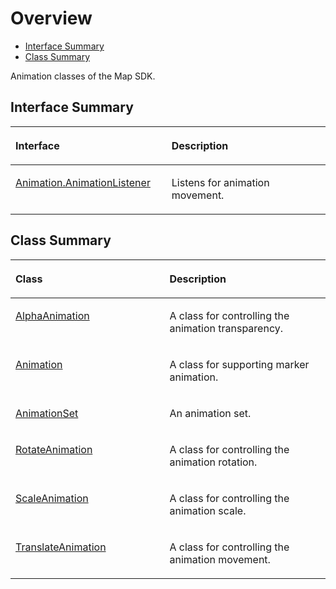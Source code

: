 # Overview<a name="EN-US_TOPIC_0000001145541113"></a>

-   [Interface Summary](#section167446058)
-   [Class Summary](#section414818551350)

Animation classes of the Map SDK.

## Interface Summary<a name="section167446058"></a>

<a name="table126131618196"></a>
<table><thead align="left"><tr id="row132711611198"><th class="cellrowborder" valign="top" width="49.559999999999995%" id="mcps1.1.3.1.1"><p id="p476046133019"><a name="p476046133019"></a><a name="p476046133019"></a>Interface</p>
</th>
<th class="cellrowborder" valign="top" width="50.44%" id="mcps1.1.3.1.2"><p id="p8760156103016"><a name="p8760156103016"></a><a name="p8760156103016"></a>Description</p>
</th>
</tr>
</thead>
<tbody><tr id="row172761613196"><td class="cellrowborder" valign="top" width="49.559999999999995%" headers="mcps1.1.3.1.1 "><p id="p181664312105"><a name="p181664312105"></a><a name="p181664312105"></a><a href="animationlistener.md">Animation.AnimationListener</a></p>
</td>
<td class="cellrowborder" valign="top" width="50.44%" headers="mcps1.1.3.1.2 "><p id="p6164153171011"><a name="p6164153171011"></a><a name="p6164153171011"></a>Listens for animation movement.</p>
</td>
</tr>
</tbody>
</table>

## Class Summary<a name="section414818551350"></a>

<a name="table2876171210613"></a>
<table><thead align="left"><tr id="row1987718121066"><th class="cellrowborder" valign="top" width="48.91%" id="mcps1.1.3.1.1"><p id="p28779121262"><a name="p28779121262"></a><a name="p28779121262"></a>Class</p>
</th>
<th class="cellrowborder" valign="top" width="51.09%" id="mcps1.1.3.1.2"><p id="p1787712122613"><a name="p1787712122613"></a><a name="p1787712122613"></a>Description</p>
</th>
</tr>
</thead>
<tbody><tr id="row887714121361"><td class="cellrowborder" valign="top" width="48.91%" headers="mcps1.1.3.1.1 "><p id="p7877201212616"><a name="p7877201212616"></a><a name="p7877201212616"></a><a href="alphaanimation.md">AlphaAnimation</a></p>
</td>
<td class="cellrowborder" valign="top" width="51.09%" headers="mcps1.1.3.1.2 "><p id="p1097894811125"><a name="p1097894811125"></a><a name="p1097894811125"></a>A class for controlling the animation transparency. </p>
</td>
</tr>
<tr id="row387717121264"><td class="cellrowborder" valign="top" width="48.91%" headers="mcps1.1.3.1.1 "><p id="p387719121619"><a name="p387719121619"></a><a name="p387719121619"></a><a href="animation.md">Animation</a></p>
</td>
<td class="cellrowborder" valign="top" width="51.09%" headers="mcps1.1.3.1.2 "><p id="p1087721214612"><a name="p1087721214612"></a><a name="p1087721214612"></a>A class for supporting marker animation. </p>
</td>
</tr>
<tr id="row0877212568"><td class="cellrowborder" valign="top" width="48.91%" headers="mcps1.1.3.1.1 "><p id="p78787121869"><a name="p78787121869"></a><a name="p78787121869"></a><a href="animationset.md">AnimationSet</a></p>
</td>
<td class="cellrowborder" valign="top" width="51.09%" headers="mcps1.1.3.1.2 "><p id="p387821212617"><a name="p387821212617"></a><a name="p387821212617"></a>An animation set.</p>
</td>
</tr>
<tr id="row38781812269"><td class="cellrowborder" valign="top" width="48.91%" headers="mcps1.1.3.1.1 "><p id="p3878412662"><a name="p3878412662"></a><a name="p3878412662"></a><a href="rotateanimation.md">RotateAnimation</a></p>
</td>
<td class="cellrowborder" valign="top" width="51.09%" headers="mcps1.1.3.1.2 "><p id="p1187817126612"><a name="p1187817126612"></a><a name="p1187817126612"></a>A class for controlling the animation rotation. </p>
</td>
</tr>
<tr id="row198780121762"><td class="cellrowborder" valign="top" width="48.91%" headers="mcps1.1.3.1.1 "><p id="p1887814124614"><a name="p1887814124614"></a><a name="p1887814124614"></a><a href="scaleanimation.md">ScaleAnimation</a></p>
</td>
<td class="cellrowborder" valign="top" width="51.09%" headers="mcps1.1.3.1.2 "><p id="p187851215618"><a name="p187851215618"></a><a name="p187851215618"></a>A class for controlling the animation scale.</p>
</td>
</tr>
<tr id="row38785121166"><td class="cellrowborder" valign="top" width="48.91%" headers="mcps1.1.3.1.1 "><p id="p7878131215614"><a name="p7878131215614"></a><a name="p7878131215614"></a><a href="translateanimation.md">TranslateAnimation</a></p>
</td>
<td class="cellrowborder" valign="top" width="51.09%" headers="mcps1.1.3.1.2 "><p id="p1687831214616"><a name="p1687831214616"></a><a name="p1687831214616"></a>A class for controlling the animation movement. </p>
</td>
</tr>
</tbody>
</table>

